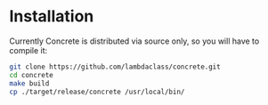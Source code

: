 # Installation

Currently Concrete is distributed via source only, so you will have to compile it:

```bash
git clone https://github.com/lambdaclass/concrete.git
cd concrete
make build
cp ./target/release/concrete /usr/local/bin/
```
